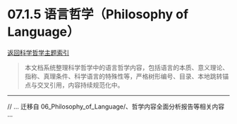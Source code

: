 # 07.1.5 语言哲学（Philosophy of Language）
[返回科学哲学主题索引](./README.md)

> 本文档系统整理科学哲学中的语言哲学内容，包括语言的本质、意义理论、指称、真理条件、科学语言的特殊性等，严格树形编号、目录、本地跳转锚点与交叉引用，内容持续规范化中。

---

// ... 迁移自 06_Philosophy_of_Language/、哲学内容全面分析报告等相关内容 ...
